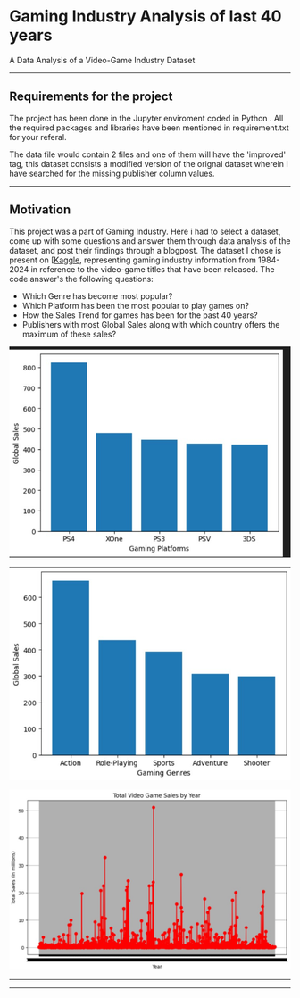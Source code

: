 # Gaming Industry Analysis of last 40 years
A Data Analysis of a Video-Game Industry Dataset

-----------------------------------------------------------------------------------------------------------------------------------------------------------------------------------
## Requirements for the project
The project has been done in the Jupyter enviroment coded in Python . All the required packages and libraries have been mentioned in requirement.txt for your referal.

The data file would contain 2 files and one of them will have the 'improved' tag, this dataset consists a modified version of the orignal dataset wherein I have searched for the missing publisher column values.

-----------------------------------------------------------------------------------------------------------------------------------------------------------------------------------
## Motivation
This project was a part of Gaming Industry. Here i had  to select a dataset, come up with some questions and answer them through data analysis of the dataset, and post their findings through a blogpost. The dataset I chose is present on [[Kaggle](https://www.kaggle.com/datasets/gregorut/videogamesales), representing gaming industry information from 1984-2024 in reference to the video-game titles that have been released. The code answer's the following questions:
* Which Genre has become most popular?
* Which Platform has been the most popular to play games on?
* How the Sales Trend for games has been for the past 40 years?
* Publishers with most Global Sales along with which country offers the maximum of these sales?

![Alt text](img1.jpg)

![Alt text](img2.jpg)

![Alt text](img3.jpg)

-----------------------


-----------------------



